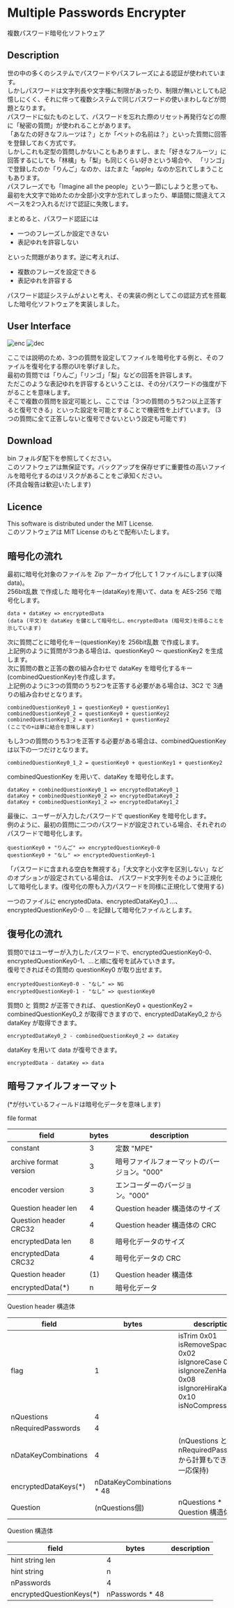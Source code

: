 Multiple Passwords Encrypter
====
複数パスワード暗号化ソフトウェア

## Description
世の中の多くのシステムでパスワードやパスフレーズによる認証が使われています。  
しかしパスワードは文字列長や文字種に制限があったり、制限が無いとしても記憶しにくく、それに伴って複数システムで同じパスワードの使いまわしなどが問題となります。  
パスワードに似たものとして、パスワードを忘れた際のリセット再発行などの際に「秘密の質問」が使われることがあります。  
「あなたの好きなフルーツは？」とか「ペットの名前は？」といった質問に回答を登録しておく方式です。  
しかしこれも定型の質問しかないこともありますし、また「好きなフルーツ」に回答するにしても「林檎」も「梨」も同じくらい好きという場合や、
「リンゴ」で登録したのか「りんご」なのか、はたまた「apple」なのか忘れてしまうこともあります。  
パスフレーズでも「Imagine all the people」という一節にしようと思っても、最初を大文字で始めたのか全部小文字か忘れてしまったり、単語間に間違えてスペースを2つ入れるだけで認証に失敗します。

まとめると、パスワード認証には  
- 一つのフレーズしか設定できない
- 表記ゆれを許容しない

といった問題があります。逆に考えれば、

- 複数のフレーズを設定できる
- 表記ゆれを許容する

パスワード認証システムがよいと考え、その実装の例としてこの認証方式を搭載した暗号化ソフトウェアを実装しました。


## User Interface
![enc](https://user-images.githubusercontent.com/5164088/86127462-e2fd0d00-bb1a-11ea-8a72-df3f23c86c2e.png)
![dec](https://user-images.githubusercontent.com/5164088/86127480-e85a5780-bb1a-11ea-9973-11d4e415f830.png)

ここでは説明のため、3つの質問を設定してファイルを暗号化する例と、そのファイルを復号化する際のUIを挙げました。  
最初の質問では「りんご」「リンゴ」「梨」などの回答を許容します。  
ただこのような表記ゆれを許容するということは、その分パスワードの強度が下がることを意味します。  
そこで複数の質問を設定可能とし、ここでは「3つの質問のうち2つ以上正答すると復号できる」といった設定を可能とすることで機密性を上げています。
(3つの質問に全て正答しないと復号できないという設定も可能です)


## Download
bin フォルダ配下を参照してください。  
このソフトウェアは無保証です。バックアップを保存せずに重要性の高いファイルを暗号化するのはリスクがあることをご承知ください。  
(不具合報告は歓迎いたします)

## Licence
This software is distributed under the MIT License.  
このソフトウェアは MIT License のもとで配布いたします。



## 暗号化の流れ
最初に暗号化対象のファイルを Zip アーカイブ化して 1 ファイルにします(以降data)。  
256bit乱数 で作成した 暗号化キー(dataKey)を用いて、data を AES-256 で暗号化します。  
```
data + dataKey => encryptedData
(data (平文)を dataKey を鍵として暗号化し、encryptedData (暗号文)を得ることを示しています)
```

次に質問ごとに暗号化キー(questionKey)を 256bit乱数 で作成します。  
上記例のように質問が3つある場合は、questionKey0 ～ questionKey2 を生成します。  
次に質問の数と正答の数の組み合わせで dataKey を暗号化するキー(combinedQuestionKey)を作成します。  
上記例のように3つの質問のうち2つを正答する必要がある場合は、3C2 で 3通りの組み合わせとなります。  
```
combinedQuestionKey0_1 = questionKey0 + questionKey1
combinedQuestionKey0_2 = questionKey0 + questionKey2
combinedQuestionKey1_2 = questionKey1 + questionKey2
(ここでの+は単に結合を意味します)
```

もし3つの質問のうち3つを正答する必要がある場合は、combinedQuestionKey は以下の一つだけとなります。  
```
combinedQuestionKey0_1_2 = questionKey0 + questionKey1 + questionKey2
```

combinedQuestionKey を用いて、dataKey を暗号化します。  
```
dataKey + combinedQuestionKey0_1 => encryptedDataKey0_1
dataKey + combinedQuestionKey0_2 => encryptedDataKey0_2
dataKey + combinedQuestionKey1_2 => encryptedDataKey1_2
```

最後に、ユーザーが入力したパスワードで questionKey を暗号化します。  
例のように、最初の質問に二つのパスワードが設定されている場合、それぞれのパスワードで暗号化します。  
```
questionKey0 + "りんご" => encryptedQuestionKey0-0
questionKey0 + "なし" => encryptedQuestionKey0-1
```

「パスワードに含まれる空白を無視する」「大文字と小文字を区別しない」などのオプションが設定されている場合は、
パスワード文字列をそのように正規化して暗号化します。(復号化の際も入力パスワードを同様に正規化して使用する)

一つのファイルに encryptedData、encryptedDataKey0_1 ...、encryptedQuestionKey0-0 ... を記録して暗号化ファイルとします。



## 復号化の流れ
質問0ではユーザーが入力したパスワードで、encryptedQuestionKey0-0、encryptedQuestionKey0-1、…と順に復号を試みていきます。  
復号できればその質問の questionKey0 が取り出せます。  
```
encryptedQuestionKey0-0 - "なし" => NG
encryptedQuestionKey0-1 - "なし" => questionKey0
```

質問0 と 質問2 が正答できれば、 questionKey0 + questionKey2 = combinedQuestionKey0_2 が取得できますので、encryptedDataKey0_2 から dataKey が取得できます。  
```
encryptedDataKey0_2 - combinedQuestionKey0_2 => dataKey
```
dataKey を用いて data が復号できます。  
```
encryptedData - dataKey => data
```



## 暗号ファイルフォーマット

(*が付いているフィールドは暗号化データを意味します)

file format

|field|bytes|description|
|---|---|---|
|constant|3|定数 "MPE"|
|archive format version|3|暗号ファイルフォーマットのバージョン。"000"|
|encoder version|3|エンコーダーのバージョン。"000"|
|Question header len|4|Question header 構造体のサイズ|
|Question header CRC32|4|Question header 構造体の CRC|
|encryptedData len|8|暗号化データのサイズ|
|encryptedData CRC32|4|暗号化データの CRC|
|Question header|(1)|Question header 構造体|
|encryptedData(*)|n|暗号化データ|


Question header 構造体

|field|bytes|description|
|---|---|---|
|flag|1|isTrim 0x01<br /> isRemoveSpace 0x02<br /> isIgnoreCase 0x04<br /> isIgnoreZenHan 0x08<br /> isIgnoreHiraKata 0x10<br /> isNoCompress 0x80|
|nQuestions|4||
|nRequiredPasswords|4||
|nDataKeyCombinations|4|(nQuestions と nRequiredPasswords から計算もできるが、一応保持)|
|encryptedDataKeys(*)|nDataKeyCombinations * 48||
|Question|(nQuestions個)|nQuestions * Question 構造体|

Question 構造体

|field|bytes|description|
|---|---|---|
|hint string len|4||
|hint string|n||
|nPasswords|4||
|encryptedQuestionKeys(*)|nPasswords * 48||



